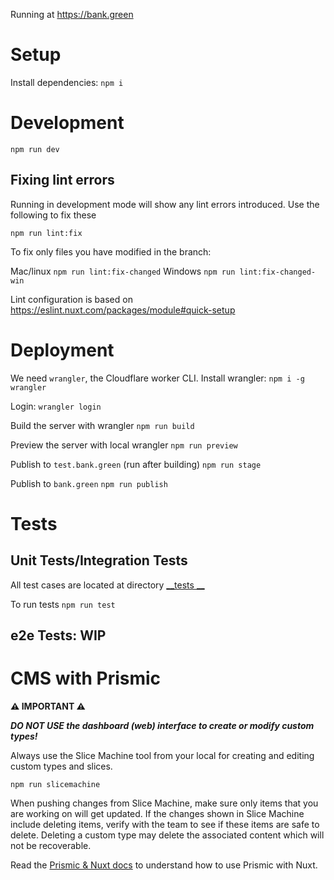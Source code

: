 Running at https://bank.green

# Setup

Install dependencies:
`npm i`

# Development

`npm run dev`

## Fixing lint errors

Running in development mode will show any lint errors introduced. Use the following to fix these

`npm run lint:fix`

To fix only files you have modified in the branch:

Mac/linux
`npm run lint:fix-changed`
Windows
`npm run lint:fix-changed-win`

Lint configuration is based on https://eslint.nuxt.com/packages/module#quick-setup

# Deployment

We need `wrangler`, the Cloudflare worker CLI.
Install wrangler:
`npm i -g wrangler`

Login:
`wrangler login`

Build the server with wrangler
`npm run build`

Preview the server with local wrangler
`npm run preview`

Publish to `test.bank.green` (run after building)
`npm run stage`

Publish to `bank.green`
`npm run publish`

# Tests
## Unit Tests/Integration Tests
All test cases are located at directory [__tests __](__tests__)

To run tests
`npm run test`

## e2e Tests: WIP

# CMS with Prismic

**:warning: IMPORTANT :warning:**

**_DO NOT USE the dashboard (web) interface to create or modify custom types!_**

Always use the Slice Machine tool from your local for creating and editing custom types and slices.

`npm run slicemachine`

When pushing changes from Slice Machine, make sure only items that you are working on will get updated. If the changes shown in Slice Machine include deleting items, verify with the team to see if these items are safe to delete. Deleting a custom type may delete the associated content which will not be recoverable.

Read the [Prismic & Nuxt docs](https://prismic.io/docs/nuxt) to understand how to use Prismic with Nuxt.
